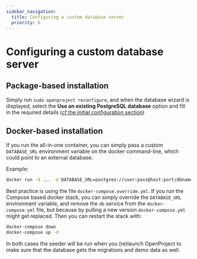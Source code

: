 ```yaml
---
sidebar_navigation:
  title: Configuring a custom database server
  priority: 6
---
```


# Configuring a custom database server

## Package-based installation

Simply run `sudo openproject reconfigure`, and when the database wizard is displayed, select the **Use an existing PostgreSQL database** option and fill in the required details ([cf the initial configuration section](../../installation/packaged/#step-2-postgresql-database-configuration))

## Docker-based installation

If you run the all-in-one container, you can simply pass a custom `DATABASE_URL` environment variable on the docker command-line, which could
point to an external database.

Example:

```bash
docker run -d ... -e DATABASE_URL=postgres://user:pass@host:port/dbname openproject/community:12
```

Best practice is using the file `docker-compose.override.yml`. If you run the Compose based docker stack, you can simply override the `DATABASE_URL` environment variable, and remove the `db` service from the `docker-compose.yml` file, but because by pulling a new version `docker-compose.yml` might get replaced. Then you can restart the stack with:

```bash
docker-compose down
docker-compose up -d
```

In both cases the seeder will be run when you (re)launch OpenProject to make sure that the database gets the migrations and demo data as well.
